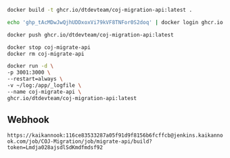 ```bash
docker build -t ghcr.io/dtdevteam/coj-migration-api:latest .

echo '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' | docker login ghcr.io -u midnighttime-cha --password-stdin

docker push ghcr.io/dtdevteam/coj-migration-api:latest

docker stop coj-migrate-api
docker rm coj-migrate-api

docker run -d \
-p 3001:3000 \
--restart=always \
-v ~/log:/app/_logfile \
--name coj-migrate-api \
ghcr.io/dtdevteam/coj-migration-api:latest
```

## Webhook
`https://kaikannook:116ce83533287a05f91d9f8156b6fcffcb@jenkins.kaikannook.com/job/COJ-Migration/job/migrate-api/build?token=Lmdja028ajsdlSdKmdfmdsf92`




